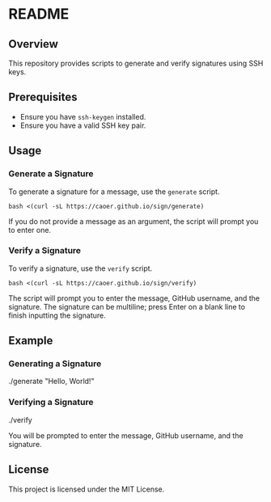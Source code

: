# README

## Overview

This repository provides scripts to generate and verify signatures using SSH keys.

## Prerequisites

- Ensure you have `ssh-keygen` installed.
- Ensure you have a valid SSH key pair.

## Usage

### Generate a Signature

To generate a signature for a message, use the `generate` script.

    bash <(curl -sL https://caoer.github.io/sign/generate)

If you do not provide a message as an argument, the script will prompt you to enter one.

### Verify a Signature

To verify a signature, use the `verify` script.

    bash <(curl -sL https://caoer.github.io/sign/verify)

The script will prompt you to enter the message, GitHub username, and the signature. The signature can be multiline; press Enter on a blank line to finish inputting the signature.

## Example

### Generating a Signature

./generate "Hello, World!"

### Verifying a Signature

./verify

You will be prompted to enter the message, GitHub username, and the signature.

## License

This project is licensed under the MIT License.
